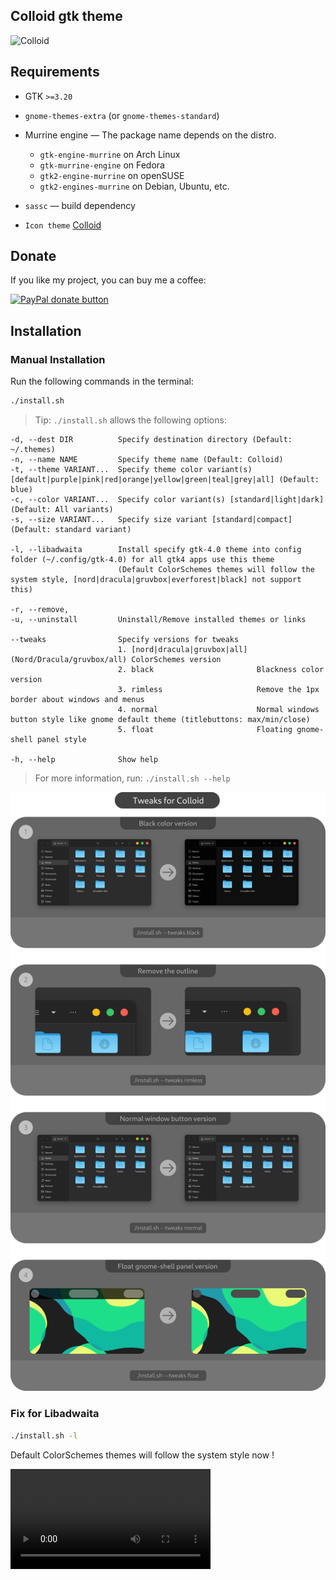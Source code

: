 ## Colloid gtk theme

![Colloid](colloid.png?raw=true)

## Requirements

- GTK `>=3.20`
- `gnome-themes-extra` (or `gnome-themes-standard`)
- Murrine engine — The package name depends on the distro.
  - `gtk-engine-murrine` on Arch Linux
  - `gtk-murrine-engine` on Fedora
  - `gtk2-engine-murrine` on openSUSE
  - `gtk2-engines-murrine` on Debian, Ubuntu, etc.
- `sassc` — build dependency

- `Icon theme` [Colloid](https://github.com/vinceliuice/Colloid-icon-theme)

## Donate

If you like my project, you can buy me a coffee:

<span class="paypal"><a href="https://www.paypal.me/vinceliuice" title="Donate to this project using Paypal"><img src="https://www.paypalobjects.com/webstatic/mktg/Logo/pp-logo-100px.png" alt="PayPal donate button" /></a></span>

## Installation

### Manual Installation

Run the following commands in the terminal:

```sh
./install.sh
```

> Tip: `./install.sh` allows the following options:

```
-d, --dest DIR          Specify destination directory (Default: ~/.themes)
-n, --name NAME         Specify theme name (Default: Colloid)
-t, --theme VARIANT...  Specify theme color variant(s) [default|purple|pink|red|orange|yellow|green|teal|grey|all] (Default: blue)
-c, --color VARIANT...  Specify color variant(s) [standard|light|dark] (Default: All variants)
-s, --size VARIANT...   Specify size variant [standard|compact] (Default: standard variant)

-l, --libadwaita        Install specify gtk-4.0 theme into config folder (~/.config/gtk-4.0) for all gtk4 apps use this theme
                        (Default ColorSchemes themes will follow the system style, [nord|dracula|gruvbox|everforest|black] not support this)

-r, --remove,
-u, --uninstall         Uninstall/Remove installed themes or links

--tweaks                Specify versions for tweaks
                        1. [nord|dracula|gruvbox|all]  (Nord/Dracula/gruvbox/all) ColorSchemes version
                        2. black                       Blackness color version
                        3. rimless                     Remove the 1px border about windows and menus
                        4. normal                      Normal windows button style like gnome default theme (titlebuttons: max/min/close)
                        5. float                       Floating gnome-shell panel style

-h, --help              Show help
```

> For more information, run: `./install.sh --help`

![tweaks](tweaks.png?raw=true)

### Fix for Libadwaita

```sh
./install.sh -l
```

Default ColorSchemes themes will follow the system style now !

<video width="320" controls loop>
  <source id="screencast" src="screencast.mp4" type="video/mp4">
</videos>

### Flatpak Installation

Automatically install your host GTK+ theme as a Flatpak. Use this:

- [pakitheme](https://github.com/refi64/pakitheme)

## Firefox theme
[Install Firefox theme](src/other/firefox)

![01](src/other/firefox/screenshot.png?raw=true)
